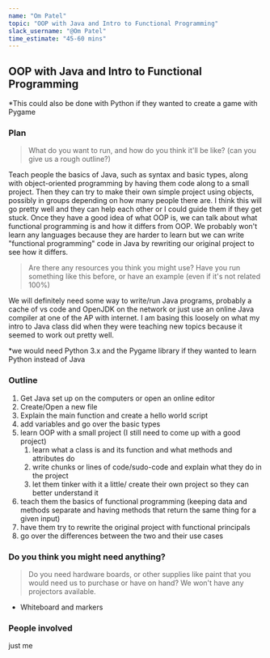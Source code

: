 ```yaml
---
name: "Om Patel"
topic: "OOP with Java and Intro to Functional Programming"
slack_username: "@Om Patel"
time_estimate: "45-60 mins"
---
```


## OOP with Java and Intro to Functional Programming
*This could also be done with Python if they wanted to create a game with Pygame

### Plan

> What do you want to run, and how do you think it'll be like? (can you give us a rough outline?)

Teach people the basics of Java, such as syntax and basic types, along with object-oriented programming by having them code along to a small project. Then they can try to make their own simple project using objects, possibly in groups depending on how many people there are. I think this will go pretty well and they can help each other or I could guide them if they get stuck. Once they have a good idea of what OOP is, we can talk about what functional programming is and how it differs from OOP. We probably won't learn any languages because they are harder to learn but we can write "functional programming" code in Java by rewriting our original project to see how it differs.
 
> Are there any resources you think you might use? Have you run something like this before, or have an example (even if it's not related 100%)

We will definitely need some way to write/run Java programs, probably a cache of vs code and OpenJDK on the network or just use an online Java compiler at one of the AP with internet. I am basing this loosely on what my intro to Java class did when they were teaching new topics because it seemed to work out pretty well.

*we would need Python 3.x and the Pygame library if they wanted to learn Python instead of Java  

### Outline

1. Get Java set up on the computers or open an online editor
2. Create/Open a new file
3. Explain the main function and create a hello world script
4. add variables and go over the basic types
5. learn OOP with a small project (I still need to come up with a good project)
    1. learn what a class is and its function and what methods and attributes do
    2. write chunks or lines of code/sudo-code and explain what they do in the project
    3. let them tinker with it a little/ create their own project so they can better understand it
6. teach them the basics of functional programming (keeping data and methods separate and having methods that return the same thing for a given input)
7. have them try to rewrite the original project with functional principals
8. go over the differences between the two and their use cases

### Do you think you might need anything?

> Do you need hardware boards, or other supplies like paint that you would need us to purchase or have on hand? We won't have any projectors available.

* Whiteboard and markers

### People involved

just me

